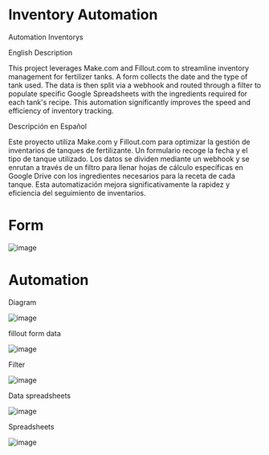 # Inventory Automation
Automation Inventorys

English Description

This project leverages Make.com and Fillout.com to streamline inventory management for fertilizer tanks. A form collects the date and the type of tank used. The data is then split via a webhook and routed through a filter to populate specific Google Spreadsheets with the ingredients required for each tank's recipe. This automation significantly improves the speed and efficiency of inventory tracking.

Descripción en Español

Este proyecto utiliza Make.com y Fillout.com para optimizar la gestión de inventarios de tanques de fertilizante. Un formulario recoge la fecha y el tipo de tanque utilizado. Los datos se dividen mediante un webhook y se enrutan a través de un filtro para llenar hojas de cálculo específicas en Google Drive con los ingredientes necesarios para la receta de cada tanque. Esta automatización mejora significativamente la rapidez y eficiencia del seguimiento de inventarios.

# Form


![image](https://github.com/user-attachments/assets/5adbe45a-1fad-4833-be53-f2444463b13d)


# Automation


Diagram

![image](https://github.com/user-attachments/assets/304b32d8-47ab-49dd-9145-5ba122c20247)


fillout form data

![image](https://github.com/user-attachments/assets/ce07093c-d0a5-4df9-ad77-2b8bcd475fac)


Filter

![image](https://github.com/user-attachments/assets/9c116c62-0512-49b9-a550-8eb41079f211)

Data spreadsheets

![image](https://github.com/user-attachments/assets/0ffcc60c-c1a7-45f6-98d2-4cc467ee02ae)


Spreadsheets

![image](https://github.com/user-attachments/assets/037a1a3a-f061-4072-8995-d488bb762a1f)
